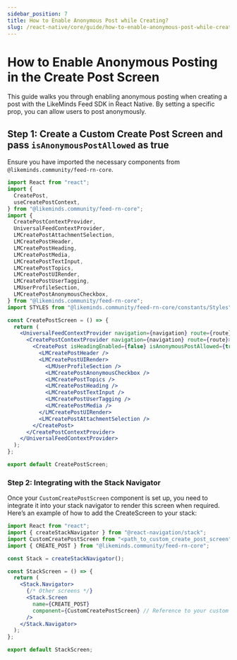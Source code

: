 ```yaml
---
sidebar_position: 7
title: How to Enable Anonymous Post while Creating?
slug: /react-native/core/guide/how-to-enable-anonymous-post-while-creating.md
---
```


# How to Enable Anonymous Posting in the Create Post Screen

This guide walks you through enabling anonymous posting when creating a post with the LikeMinds Feed SDK in React Native. By setting a specific prop, you can allow users to post anonymously.

## Step 1: Create a Custom Create Post Screen and pass `isAnonymousPostAllowed` as true

Ensure you have imported the necessary components from `@likeminds.community/feed-rn-core`.

```jsx
import React from "react";
import {
  CreatePost,
  useCreatePostContext,
} from "@likeminds.community/feed-rn-core";
import {
  CreatePostContextProvider,
  UniversalFeedContextProvider,
  LMCreatePostAttachmentSelection,
  LMCreatePostHeader,
  LMCreatePostHeading,
  LMCreatePostMedia,
  LMCreatePostTextInput,
  LMCreatePostTopics,
  LMCreatePostUIRender,
  LMCreatePostUserTagging,
  LMUserProfileSection,
  LMCreatePostAnonymousCheckbox,
} from "@likeminds.community/feed-rn-core";
import STYLES from "@likeminds.community/feed-rn-core/constants/Styles";

const CreatePostScreen = () => {
  return (
    <UniversalFeedContextProvider navigation={navigation} route={route}>
      <CreatePostContextProvider navigation={navigation} route={route}>
        <CreatePost isHeadingEnabled={false} isAnonymousPostAllowed={true}>
          <LMCreatePostHeader />
          <LMCreatePostUIRender>
            <LMUserProfileSection />
            <LMCreatePostAnonymousCheckbox />
            <LMCreatePostTopics />
            <LMCreatePostHeading />
            <LMCreatePostTextInput />
            <LMCreatePostUserTagging />
            <LMCreatePostMedia />
          </LMCreatePostUIRender>
          <LMCreatePostAttachmentSelection />
        </CreatePost>
      </CreatePostContextProvider>
    </UniversalFeedContextProvider>
  );
};

export default CreatePostScreen;
```

### Step 2: Integrating with the Stack Navigator

Once your `CustomCreatePostScreen` component is set up, you need to integrate it into your stack navigator to render this screen when required. Here’s an example of how to add the CreateScreen to your stack:

```jsx
import React from "react";
import { createStackNavigator } from "@react-navigation/stack";
import CustomCreatePostScreen from "<path_to_custom_create_post_screen";
import { CREATE_POST } from "@likeminds.community/feed-rn-core";

const Stack = createStackNavigator();

const StackScreen = () => {
  return (
    <Stack.Navigator>
      {/* Other screens */}
      <Stack.Screen
        name={CREATE_POST}
        component={CustomCreatePostScreen} // Reference to your custom CreateScreen
      />
    </Stack.Navigator>
  );
};

export default StackScreen;
```
